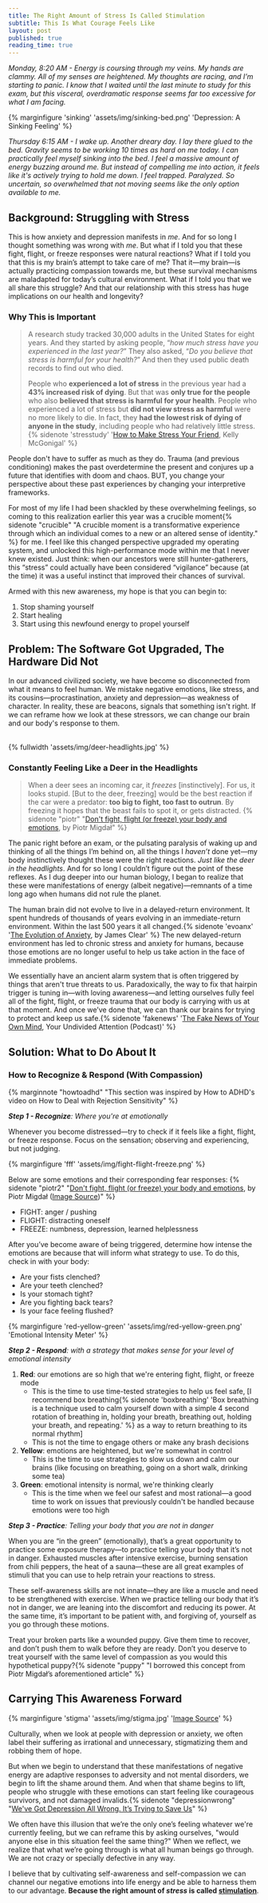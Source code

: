 ```yaml
---
title: The Right Amount of Stress Is Called Stimulation
subtitle: This Is What Courage Feels Like
layout: post
published: true
reading_time: true
---
```


*Monday, 8:20 AM - Energy is coursing through my veins. My hands are clammy. All of my senses are heightened. My thoughts are racing, and I’m starting to panic. I know that I waited until the last minute to study for this exam, but this visceral, overdramatic response seems far too excessive for what I am facing.*

<!--more-->

{% marginfigure 'sinking' 'assets/img/sinking-bed.png' 'Depression: A Sinking Feeling' %}

*Thursday 6:15 AM - I wake up. Another dreary day. I lay there glued to the bed. Gravity seems to be working 10 times as hard on me today. I can practically feel myself sinking into the bed. I feel a massive amount of energy buzzing around me. But instead of compelling me into action, it feels like it's actively trying to hold me down.  I feel trapped. Paralyzed. So uncertain, so overwhelmed that not moving seems like the only option available to me.*

## Background: Struggling with Stress

This is how anxiety and depression manifests in *me*. And for so long I thought something was wrong with *me*. But what if I told you that these fight, flight, or freeze responses were natural reactions? What if I told you that this is my brain’s attempt to take care of me? That it—my brain—is actually practicing compassion towards me, but these survival mechanisms are maladapted for today’s cultural environment. What if I told you that we all share this struggle? And that our relationship with this stress has huge implications on our health and longevity?

### Why This is Important

> A research study tracked 30,000 adults in the United States for eight years. And they started by asking people, “*how much stress have you experienced in the last year?*”  They also asked, “*Do you believe that stress is harmful for your health?*”  And then they used public death records to find out who died.
>
> People who **experienced a lot of stress** in the previous year had a **43% increased risk of dying**. But that was **only true for the people** who also **believed that stress is harmful for your health**. People who experienced a lot of stress but **did not view stress as harmful** were no more likely to die. In fact, they **had the lowest risk of dying of anyone in the study**, including people who had relatively little stress.
{% sidenote 'stresstudy' '[How to Make Stress Your Friend](https://www.youtube.com/watch?v=RcGyVTAoXEU), Kelly McGonigal' %}

People don't have to suffer as much as they do. Trauma (and previous conditioning) makes the past overdetermine the present and conjures up a future that identifies with doom and chaos. BUT, you change your perspective about these past experiences by changing your interpretive frameworks.

For most of my life I had been shackled by these overwhelming feelings, so coming to this realization earlier this year was a crucible moment{% sidenote "crucible" "A crucible moment is a transformative experience through which an individual comes to a new or an altered sense of identity." %} for me. I feel like this changed perspective upgraded my operating system, and unlocked this high-performance mode within me that I never knew existed. Just think: when our ancestors were still hunter-gatherers, this “stress” could actually have been considered “vigilance” because (at the time) it was a useful instinct that improved their chances of survival. 

Armed with this new awareness, my hope is that you can begin to:
1. Stop shaming yourself
2. Start healing
3. Start using this newfound energy to propel yourself

## Problem: The Software Got Upgraded, The Hardware Did Not

In our advanced civilized society, we have become so disconnected from what it means to feel human. We mistake negative emotions, like stress, and its cousins—procrastination,  anxiety and depression—as weakness of character. In reality, these are beacons, signals that something isn't right. If we can reframe how we look at these stressors, we can change our brain and our body's response to them.

<br> 
{% fullwidth 'assets/img/deer-headlights.jpg'  %}

### Constantly Feeling Like a Deer in the Headlights

> When a deer sees an incoming car, it *freezes* [instinctively]. For us, it looks stupid. [But to the deer, freezing] would be the best reaction if the car were a predator: **too big to fight, too fast to outrun**. By freezing it hopes that the beast fails to spot it, or gets distracted.
{% sidenote "piotr" "[Don't fight, flight (or freeze) your body and emotions](https://pmigdal.medium.com/dont-fight-flight-or-freeze-your-body-and-emotions-96f5aa30b299), by Piotr Migdał" %}

The panic right before an exam, or the pulsating paralysis of waking up and thinking of all the things I’m behind on, all the things I *haven’t* done yet—my body instinctively thought these were the right reactions. *Just like the deer in the headlights*. And for so long I couldn’t figure out the point of these reflexes. As I dug deeper into our human biology, I began to realize that these were manifestations of energy (albeit negative)—remnants of a time long ago when humans did not rule the planet.

The human brain did not evolve to live in a delayed-return environment. It spent hundreds of thousands of years evolving in an immediate-return environment. Within the last 500 years it all changed.{% sidenote 'evoanx' '[The Evolution of Anxiety](https://jamesclear.com/evolution-of-anxiety), by James Clear' %} The new delayed-return environment has led to chronic stress and anxiety for humans, because those emotions are no longer useful to help us take action in the face of immediate problems.

We essentially have an ancient alarm system that is often triggered by things that aren't true threats to us. Paradoxically, the way to fix that hairpin trigger is tuning in—with loving awareness—and letting ourselves fully feel all of the fight, flight, or freeze trauma that our body is carrying with us at that moment. And once we’ve done that, we can thank our brains for trying to protect and keep us safe.{% sidenote 'fakenews' '[The Fake News of Your Own Mind](https://www.humanetech.com/podcast/19-the-fake-news-of-your-own-mind), Your Undivided Attention (Podcast)' %}

## Solution: What to Do About It

### How to Recognize & Respond (With Compassion)
{% marginnote "howtoadhd" "This section was inspired by How to ADHD's video on How to Deal with Rejection Sensitivity" %}

***Step 1 - Recognize**: Where you're at emotionally*

Whenever you become distressed—try to check if it feels like a fight, flight, or freeze response. Focus on the sensation; observing and experiencing, but not judging.

{% marginfigure 'fff' 'assets/img/fight-flight-freeze.png' %}

Below are some emotions and their corresponding fear responses: {% sidenote "piotr2" "[Don't fight, flight (or freeze) your body and emotions](https://pmigdal.medium.com/dont-fight-flight-or-freeze-your-body-and-emotions-96f5aa30b299), by Piotr Migdał ([Image Source](https://kidshelpline.com.au/teens/issues/why-do-i-freak-out))"  %}

- FIGHT: anger / pushing
- FLIGHT: distracting oneself
- FREEZE: numbness, depression, learned helplessness

After you’ve become aware of being triggered, determine how intense the emotions are because that will inform what strategy to use. To do this, check in with your body:
- Are your fists clenched?
- Are your teeth clenched?
- Is your stomach tight?
- Are you fighting back tears?
- Is your face feeling flushed?

{% marginfigure 'red-yellow-green' 'assets/img/red-yellow-green.png' 'Emotional Intensity Meter' %}

***Step 2 - Respond**: with a strategy that makes sense for your level of emotional intensity*

1. **Red**: our emotions are so high that we're entering fight, flight, or freeze mode
	- This is the time to use time-tested strategies to help us feel safe, [I recommend box breathing{% sidenote 'boxbreathing' 'Box breathing is a technique used to calm yourself down with a simple 4 second rotation of breathing in, holding your breath, breathing out, holding your breath, and repeating.' %} as a way to return breathing to its normal rhythm]
	- This is not the time to engage others or make any brash decisions
2. **Yellow**: emotions are heightened, but we're somewhat in control
	- This is the time to use strategies to slow us down and calm our brains (like focusing on breathing, going on a short walk, drinking some tea)
1. **Green**: emotional intensity is normal, we're thinking clearly
	- This is the time when we feel our safest and most rational—a good time to work on issues that previously couldn't be handled because emotions were too high

***Step 3 - Practice**: Telling your body that you are not in danger*

When you are “in the green” (emotionally), that’s a great opportunity to practice some exposure therapy—to practice telling your body that it’s not in danger. Exhausted muscles after intensive exercise, burning sensation from chili peppers, the heat of a sauna—these are all great examples of stimuli that you can use to help retrain your reactions to stress.

These self-awareness skills are not innate—they are like a muscle and need to be strengthened with exercise. When we practice telling our body that it’s not in danger, we are leaning into the discomfort and reducing its power. At the same time, it’s important to be patient with, and forgiving of, yourself as you go through these motions.

Treat your broken parts like a wounded puppy. Give them time to recover, and don’t push them to walk before they are ready. Don’t you deserve to treat yourself with the same level of compassion as you would this hypothetical puppy?{% sidenote "puppy" "I borrowed this concept from Piotr Migdał’s aforementioned article" %}

## Carrying This Awareness Forward

{% marginfigure 'stigma' 'assets/img/stigma.jpg' '[Image Source](https://patientengagementhit.com/news/understanding-stigma-as-a-mental-healthcare-barrier)' %}

Culturally, when we look at people with depression or anxiety, we often label their suffering as irrational and unnecessary, stigmatizing them and robbing them of hope.

But when we begin to understand that these manifestations of negative energy are adaptive responses to adversity and not mental disorders, we begin to lift the shame around them. And when that shame begins to lift, people who struggle with these emotions can start feeling like courageous survivors, and not damaged invalids.{% sidenote "depressionwrong" "[We've Got Depression All Wrong. It’s Trying to Save Us](https://www.psychologytoday.com/us/blog/shouldstorm/202012/we-ve-got-depression-all-wrong-it-s-trying-save-us)" %}

We often have this illusion that we’re the only one’s feeling whatever we're currently feeling, but we can reframe this by asking ourselves, "would anyone else in this situation feel the same thing?" When we reflect, we realize that what we’re going through is what all human beings go through. We are not crazy or specially defective in any way.

I believe that by cultivating self-awareness and self-compassion we can channel our negative emotions into life energy and be able to harness them to our advantage. **Because the right amount of *stress* is called <u>stimulation</u>**.
